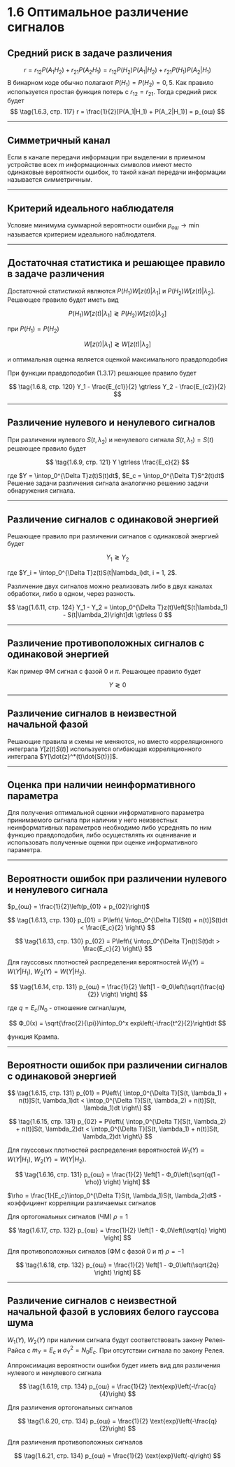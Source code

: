 # 1.6 Оптимальное различение сигналов

## Средний риск в задаче различения
$$ \tag{1.6.2, стр. 116}
    r = r_{12}P(A_1H_2) + r_{21}P(A_2H_1) = r_{12}P(H_2)P(A_1|H_2) + r_{21}P(H_1)P(A_2|H_1)
$$
В бинарном коде обычно полагают $P(H_1) = P(H_2) = 0,5$. Как правило используется простая функция потерь с $r_{12} = r_{21}$. Тогда средний риск будет
$$ \tag{1.6.3, стр. 117}
    r = \frac{1}{2}[P(A_1|H_1) + P(A_2|H_1)] = p_{ош}
$$

---

## Симметричный канал
Если в канале передачи информации при выделении в приемном устройстве всех $m$ информационных символов имеют место одинаковые вероятности ошибок, то такой канал передачи информации называется симметричным.

---

## Критерий идеального наблюдателя
Условие минимума суммарной вероятности ошибки $p_{ош} \to \text{min}$ называется критерием идеального наблюдателя.

---

## Достаточная статистика и решающее правило в задаче различения
Достаточной статистикой являются $P(H_1)W[z(t)|\lambda_1]$ и $P(H_2)W[z(t)|\lambda_2]$. Решающее правило будет иметь вид

$$ \tag{1.6.4, стр. 118}
    P(H_1)W[z(t)|\lambda_1] \gtrless P(H_2)W[z(t)|\lambda_2]
$$

при $P(H_1) = P(H_2)$

$$ \tag{1.6.6, стр. 119}
    W[z(t)|\lambda_1] \gtrless W[z(t)|\lambda_2]
$$

и оптимальная оценка является оценкой максимального правдоподобия

При функции правдоподобия $(1.3.17)$ решающее правило будет

$$ \tag{1.6.8, стр. 120}
    Y_1 - \frac{E_{c1}}{2} \gtrless Y_2 - \frac{E_{c2}}{2}
$$

---

## Различение нулевого и ненулевого сигналов
При различении нулевого $S(t, \lambda_2)$ и ненулевого сигнала $S(t, \lambda_1) = S(t)$ решающее правило будет

$$ \tag{1.6.9, стр. 121}
    Y \gtrless \frac{E_c}{2}
$$

где $Y = \intop_0^{\Delta T}z(t)S(t)dt$, $E_c = \intop_0^{\Delta T}S^2(t)dt$
Решение задачи различения сигнала аналогично решению задачи обнаружения сигнала.

---

## Различение сигналов с одинаковой энергией
Решающее правило при различении сигналов с одинаковой энергией будет

$$ \tag{1.6.10, стр. 123}
    Y_1 \gtrless Y_2
$$

где $Y_i = \intop_0^{\Delta T}z(t)S(t|\lambda_i)dt, i = 1, 2$.

Различение двух сигналов можно реализовать либо в двух каналах обработки, либо в одном, через разность.

$$ \tag{1.6.11, стр. 124}
    Y_1 - Y_2 = \intop_0^{\Delta T}z(t)\left[S(t|\lambda_1) - S(t|\lambda_2)\right]dt \gtrless 0
$$

---

## Различение противоположных сигналов с одинаковой энергией
Как пример ФМ сигнал с фазой $0$ и $\pi$.
Решающее правило будет

$$ \tag{1.6.12, стр. 125}
    Y \gtrless 0
$$

---

## Различение сигналов в неизвестной начальной фазой
Решающие правила и схемы не меняются, но вместо корреляционного интеграла $Y[z(t)S(t)]$ используется огибающая корреляционного интеграла $Y[\dot{z}^*(t)\dot{S(t)}]$.

---

## Оценка при наличии неинформативного параметра
Для получения оптимальной оценки информативного параметра принимаемого сигнала при наличии у него неизвестных неинформативных параметров необходимо либо усреднять по ним функцию правдоподобия, либо осуществлять их оценивание и использовать полученные оценки при оценке информативного параметра.

---

## Вероятности ошибок при различении нулевого и ненулевого сигнала
$p_{ош} = \frac{1}{2}\left(p_{01} + p_{02}\right)$

$$ \tag{1.6.13, стр. 130}
    p_{01} = P\left\{ \intop_0^{\Delta T}[S(t) + n(t)]S(t)dt < \frac{E_c}{2} \right\}
$$

$$ \tag{1.6.13, стр. 130}
    p_{02} = P\left\{ \intop_0^{\Delta T}n(t)S(t)dt > \frac{E_c}{2} \right\}
$$

Для гауссовых плотностей распределения вероятностей $W_1(Y) = W(Y|H_1)$, $W_2(Y) = W(Y|H_2)$.

$$ \tag{1.6.14, стр. 131}
    p_{ош} = \frac{1}{2} \left[1 - Ф_0\left(\sqrt{\frac{q}{2}} \right) \right]
$$

где $q = E_c/N_0$ - отношение сигнал/шум,

$$
    Ф_0(x) = \sqrt{\frac{2}{\pi}}\intop_0^x exp\left(-\frac{t^2}{2}\right)dt
$$

функция Крампа.

---

## Вероятности ошибок при различении сигналов с одинаковой энергией

$$ \tag{1.6.15, стр. 131}
    p_{01} = P\left\{ \intop_0^{\Delta T}[S(t, \lambda_1) + n(t)]S(t, \lambda_1)dt < \intop_0^{\Delta T}[S(t, \lambda_2) + n(t)]S(t, \lambda_1)dt \right\}
$$

$$ \tag{1.6.15, стр. 131}
    p_{02} = P\left\{ \intop_0^{\Delta T}[S(t, \lambda_2) + n(t)]S(t, \lambda_2)dt < \intop_0^{\Delta T}[S(t, \lambda_1) + n(t)]S(t, \lambda_2)dt \right\}
$$

Для гауссовых плотностей распределения вероятностей $W_1(Y) = W(Y|H_1)$, $W_2(Y) = W(Y|H_2)$.

$$ \tag{1.6.16, стр. 131}
    p_{ош} = \frac{1}{2} \left[1 - Ф_0\left(\sqrt{q(1 - \rho)} \right) \right]
$$

$\rho = \frac{1}{E_c}\intop_0^{\Delta T}S(t, \lambda_1)S(t, \lambda_2)dt$ - коэффициент корреляции различаемых сигналов

Для ортогональных сигналов (ЧМ) $\rho = 1$

$$ \tag{1.6.17, стр. 132}
    p_{ош} = \frac{1}{2} \left[1 - Ф_0\left(\sqrt{q} \right) \right]
$$

Для противоположных сигналов (ФМ с фазой $0$ и $\pi$) $\rho = -1$

$$ \tag{1.6.18, стр. 132}
    p_{ош} = \frac{1}{2} \left[1 - Ф_0\left(\sqrt{2q} \right) \right]
$$

---

## Различение сигналов с неизвестной начальной фазой в условиях белого гауссова шума
$W_1(Y)$, $W_2(Y)$ при наличии сигнала будут соответствовать закону Релея-Райса с $m_Y = E_c$ и $\sigma_Y^2 = N_0E_c$. При отсутствии сигнала по закону Релея.

Аппроксимация вероятности ошибки будет иметь вид для различения нулевого и ненулевого сигнала

$$ \tag{1.6.19, стр. 134}
    p_{ош} = \frac{1}{2} \text{exp}\left(-\frac{q}{4}\right)
$$

Для различения ортогональных сигналов

$$ \tag{1.6.20, стр. 134}
    p_{ош} = \frac{1}{2} \text{exp}\left(-\frac{q}{2}\right)
$$

Для различения противоположных сигналов

$$ \tag{1.6.21, стр. 134}
    p_{ош} = \frac{1}{2} \text{exp}\left(-q\right)
$$
